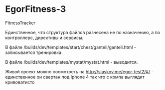 # EgorFitness-3
FitnessTracker

Единственное, что структура файлов разнесена не по назначению, а по контроллерс, директивы и сервисы. 

В файле /builds/dev/templates/start/chest/ganteli/ganteli.html - записывается тренировка

В файле /builds/dev/templates/mystat/mystat.html - выводится. 

Живой проект можно посмотреть на http://siaskov.me/egor-test2/#/ - единственное он свертан под Iphone 4 так что с компа выглядит кривоватисто
